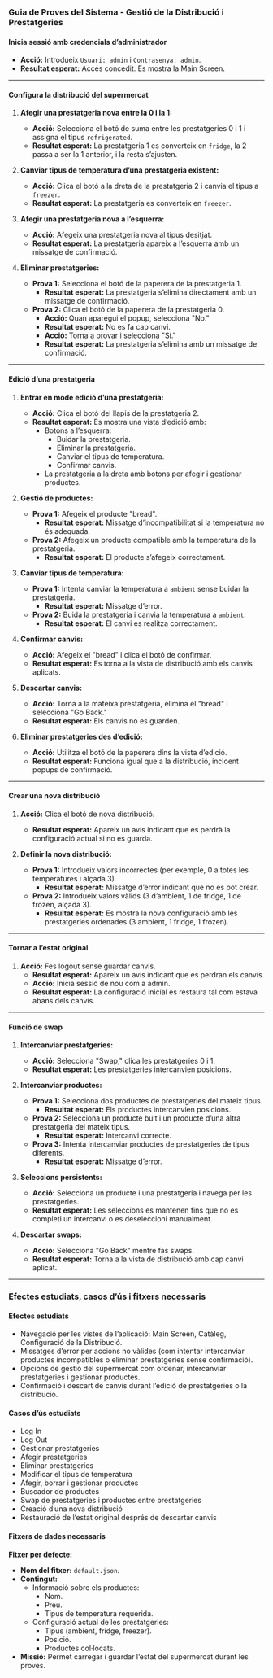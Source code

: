 ### Guia de Proves del Sistema - Gestió de la Distribució i Prestatgeries

#### Inicia sessió amb credencials d’administrador

- **Acció:** Introdueix `Usuari: admin` i `Contrasenya: admin`.
- **Resultat esperat:** Accés concedit. Es mostra la Main Screen.

---

#### Configura la distribució del supermercat

1. **Afegir una prestatgeria nova entre la 0 i la 1:**

   - **Acció:** Selecciona el botó de suma entre les prestatgeries 0 i 1 i assigna el tipus `refrigerated`.
   - **Resultat esperat:** La prestatgeria 1 es converteix en `fridge`, la 2 passa a ser la 1 anterior, i la resta s’ajusten.

2. **Canviar tipus de temperatura d’una prestatgeria existent:**

   - **Acció:** Clica el botó a la dreta de la prestatgeria 2 i canvia el tipus a `freezer`.
   - **Resultat esperat:** La prestatgeria es converteix en `freezer`.

3. **Afegir una prestatgeria nova a l’esquerra:**

   - **Acció:** Afegeix una prestatgeria nova al tipus desitjat.
   - **Resultat esperat:** La prestatgeria apareix a l’esquerra amb un missatge de confirmació.

4. **Eliminar prestatgeries:**
   - **Prova 1:** Selecciona el botó de la paperera de la prestatgeria 1.
     - **Resultat esperat:** La prestatgeria s’elimina directament amb un missatge de confirmació.
   - **Prova 2:** Clica el botó de la paperera de la prestatgeria 0.
     - **Acció:** Quan aparegui el popup, selecciona "No."
     - **Resultat esperat:** No es fa cap canvi.
     - **Acció:** Torna a provar i selecciona "Sí."
     - **Resultat esperat:** La prestatgeria s’elimina amb un missatge de confirmació.

---

#### Edició d’una prestatgeria

1. **Entrar en mode edició d’una prestatgeria:**

   - **Acció:** Clica el botó del llapis de la prestatgeria 2.
   - **Resultat esperat:** Es mostra una vista d’edició amb:
     - Botons a l’esquerra:
       - Buidar la prestatgeria.
       - Eliminar la prestatgeria.
       - Canviar el tipus de temperatura.
       - Confirmar canvis.
     - La prestatgeria a la dreta amb botons per afegir i gestionar productes.

2. **Gestió de productes:**

   - **Prova 1:** Afegeix el producte "bread".
     - **Resultat esperat:** Missatge d’incompatibilitat si la temperatura no és adequada.
   - **Prova 2:** Afegeix un producte compatible amb la temperatura de la prestatgeria.
     - **Resultat esperat:** El producte s’afegeix correctament.

3. **Canviar tipus de temperatura:**

   - **Prova 1:** Intenta canviar la temperatura a `ambient` sense buidar la prestatgeria.
     - **Resultat esperat:** Missatge d’error.
   - **Prova 2:** Buida la prestatgeria i canvia la temperatura a `ambient`.
     - **Resultat esperat:** El canvi es realitza correctament.

4. **Confirmar canvis:**

   - **Acció:** Afegeix el "bread" i clica el botó de confirmar.
   - **Resultat esperat:** Es torna a la vista de distribució amb els canvis aplicats.

5. **Descartar canvis:**

   - **Acció:** Torna a la mateixa prestatgeria, elimina el "bread" i selecciona "Go Back."
   - **Resultat esperat:** Els canvis no es guarden.

6. **Eliminar prestatgeries des d’edició:**
   - **Acció:** Utilitza el botó de la paperera dins la vista d’edició.
   - **Resultat esperat:** Funciona igual que a la distribució, incloent popups de confirmació.

---

#### Crear una nova distribució

1. **Acció:** Clica el botó de nova distribució.

   - **Resultat esperat:** Apareix un avís indicant que es perdrà la configuració actual si no es guarda.

2. **Definir la nova distribució:**
   - **Prova 1:** Introdueix valors incorrectes (per exemple, 0 a totes les temperatures i alçada 3).
     - **Resultat esperat:** Missatge d’error indicant que no es pot crear.
   - **Prova 2:** Introdueix valors vàlids (3 d’ambient, 1 de fridge, 1 de frozen, alçada 3).
     - **Resultat esperat:** Es mostra la nova configuració amb les prestatgeries ordenades (3 ambient, 1 fridge, 1 frozen).

---

#### Tornar a l’estat original

1. **Acció:** Fes logout sense guardar canvis.
   - **Resultat esperat:** Apareix un avís indicant que es perdran els canvis.
   - **Acció:** Inicia sessió de nou com a admin.
   - **Resultat esperat:** La configuració inicial es restaura tal com estava abans dels canvis.

---

#### Funció de swap

1. **Intercanviar prestatgeries:**

   - **Acció:** Selecciona "Swap," clica les prestatgeries 0 i 1.
   - **Resultat esperat:** Les prestatgeries intercanvien posicions.

2. **Intercanviar productes:**

   - **Prova 1:** Selecciona dos productes de prestatgeries del mateix tipus.
     - **Resultat esperat:** Els productes intercanvien posicions.
   - **Prova 2:** Selecciona un producte buit i un producte d’una altra prestatgeria del mateix tipus.
     - **Resultat esperat:** Intercanvi correcte.
   - **Prova 3:** Intenta intercanviar productes de prestatgeries de tipus diferents.
     - **Resultat esperat:** Missatge d’error.

3. **Seleccions persistents:**

   - **Acció:** Selecciona un producte i una prestatgeria i navega per les prestatgeries.
   - **Resultat esperat:** Les seleccions es mantenen fins que no es completi un intercanvi o es deseleccioni manualment.

4. **Descartar swaps:**
   - **Acció:** Selecciona "Go Back" mentre fas swaps.
   - **Resultat esperat:** Torna a la vista de distribució amb cap canvi aplicat.

---

### Efectes estudiats, casos d’ús i fitxers necessaris

#### Efectes estudiats

- Navegació per les vistes de l’aplicació: Main Screen, Catàleg, Configuració de la Distribució.
- Missatges d’error per accions no vàlides (com intentar intercanviar productes incompatibles o eliminar prestatgeries sense confirmació).
- Opcions de gestió del supermercat com ordenar, intercanviar prestatgeries i gestionar productes.
- Confirmació i descart de canvis durant l’edició de prestatgeries o la distribució.

#### Casos d’ús estudiats

- Log In
- Log Out
- Gestionar prestatgeries
- Afegir prestatgeries
- Eliminar prestatgeries
- Modificar el tipus de temperatura
- Afegir, borrar i gestionar productes
- Buscador de productes
- Swap de prestatgeries i productes entre prestatgeries
- Creació d’una nova distribució
- Restauració de l’estat original després de descartar canvis

#### Fitxers de dades necessaris

**Fitxer per defecte:**

- **Nom del fitxer:** `default.json`.
- **Contingut:**
  - Informació sobre els productes:
    - Nom.
    - Preu.
    - Tipus de temperatura requerida.
  - Configuració actual de les prestatgeries:
    - Tipus (ambient, fridge, freezer).
    - Posició.
    - Productes col·locats.
- **Missió:** Permet carregar i guardar l’estat del supermercat durant les proves.
